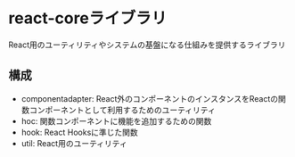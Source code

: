 # react-coreライブラリ

React用のユーティリティやシステムの基盤になる仕組みを提供するライブラリ

## 構成

- componentadapter: React外のコンポーネントのインスタンスをReactの関数コンポーネントとして利用するためのユーティリティ
- hoc: 関数コンポーネントに機能を追加するための関数
- hook: React Hooksに準じた関数
- util: React用のユーティリティ
